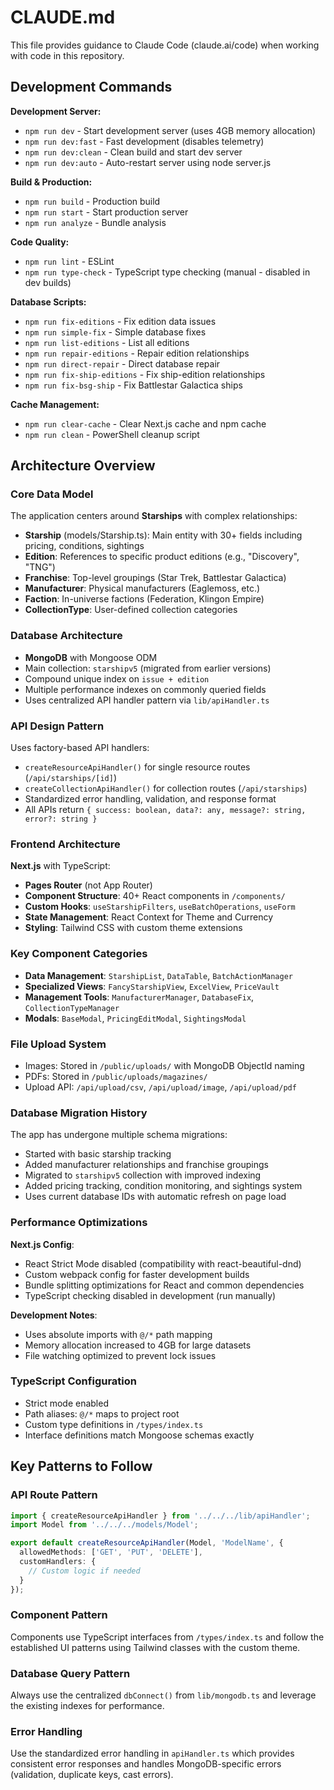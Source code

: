 # CLAUDE.md

This file provides guidance to Claude Code (claude.ai/code) when working with code in this repository.

## Development Commands

**Development Server:**
- `npm run dev` - Start development server (uses 4GB memory allocation)
- `npm run dev:fast` - Fast development (disables telemetry)
- `npm run dev:clean` - Clean build and start dev server
- `npm run dev:auto` - Auto-restart server using node server.js

**Build & Production:**
- `npm run build` - Production build
- `npm run start` - Start production server
- `npm run analyze` - Bundle analysis

**Code Quality:**
- `npm run lint` - ESLint
- `npm run type-check` - TypeScript type checking (manual - disabled in dev builds)

**Database Scripts:**
- `npm run fix-editions` - Fix edition data issues
- `npm run simple-fix` - Simple database fixes
- `npm run list-editions` - List all editions
- `npm run repair-editions` - Repair edition relationships
- `npm run direct-repair` - Direct database repair
- `npm run fix-ship-editions` - Fix ship-edition relationships
- `npm run fix-bsg-ship` - Fix Battlestar Galactica ships

**Cache Management:**
- `npm run clear-cache` - Clear Next.js cache and npm cache
- `npm run clean` - PowerShell cleanup script

## Architecture Overview

### Core Data Model
The application centers around **Starships** with complex relationships:
- **Starship** (models/Starship.ts): Main entity with 30+ fields including pricing, conditions, sightings
- **Edition**: References to specific product editions (e.g., "Discovery", "TNG")  
- **Franchise**: Top-level groupings (Star Trek, Battlestar Galactica)
- **Manufacturer**: Physical manufacturers (Eaglemoss, etc.)
- **Faction**: In-universe factions (Federation, Klingon Empire)
- **CollectionType**: User-defined collection categories

### Database Architecture
- **MongoDB** with Mongoose ODM
- Main collection: `starshipv5` (migrated from earlier versions)
- Compound unique index on `issue + edition`
- Multiple performance indexes on commonly queried fields
- Uses centralized API handler pattern via `lib/apiHandler.ts`

### API Design Pattern
Uses factory-based API handlers:
- `createResourceApiHandler()` for single resource routes (`/api/starships/[id]`)
- `createCollectionApiHandler()` for collection routes (`/api/starships`)
- Standardized error handling, validation, and response format
- All APIs return `{ success: boolean, data?: any, message?: string, error?: string }`

### Frontend Architecture
**Next.js** with TypeScript:
- **Pages Router** (not App Router)
- **Component Structure**: 40+ React components in `/components/`
- **Custom Hooks**: `useStarshipFilters`, `useBatchOperations`, `useForm`
- **State Management**: React Context for Theme and Currency
- **Styling**: Tailwind CSS with custom theme extensions

### Key Component Categories
- **Data Management**: `StarshipList`, `DataTable`, `BatchActionManager`  
- **Specialized Views**: `FancyStarshipView`, `ExcelView`, `PriceVault`
- **Management Tools**: `ManufacturerManager`, `DatabaseFix`, `CollectionTypeManager`
- **Modals**: `BaseModal`, `PricingEditModal`, `SightingsModal`

### File Upload System
- Images: Stored in `/public/uploads/` with MongoDB ObjectId naming
- PDFs: Stored in `/public/uploads/magazines/`
- Upload API: `/api/upload/csv`, `/api/upload/image`, `/api/upload/pdf`

### Database Migration History
The app has undergone multiple schema migrations:
- Started with basic starship tracking
- Added manufacturer relationships and franchise groupings
- Migrated to `starshipv5` collection with improved indexing
- Added pricing tracking, condition monitoring, and sightings system
- Uses current database IDs with automatic refresh on page load

### Performance Optimizations
**Next.js Config**:
- React Strict Mode disabled (compatibility with react-beautiful-dnd)
- Custom webpack config for faster development builds
- Bundle splitting optimizations for React and common dependencies
- TypeScript checking disabled in development (run manually)

**Development Notes**:
- Uses absolute imports with `@/*` path mapping
- Memory allocation increased to 4GB for large datasets
- File watching optimized to prevent lock issues

### TypeScript Configuration
- Strict mode enabled
- Path aliases: `@/*` maps to project root
- Custom type definitions in `/types/index.ts`
- Interface definitions match Mongoose schemas exactly

## Key Patterns to Follow

### API Route Pattern
```typescript
import { createResourceApiHandler } from '../../../lib/apiHandler';
import Model from '../../../models/Model';

export default createResourceApiHandler(Model, 'ModelName', {
  allowedMethods: ['GET', 'PUT', 'DELETE'],
  customHandlers: {
    // Custom logic if needed
  }
});
```

### Component Pattern
Components use TypeScript interfaces from `/types/index.ts` and follow the established UI patterns using Tailwind classes with the custom theme.

### Database Query Pattern
Always use the centralized `dbConnect()` from `lib/mongodb.ts` and leverage the existing indexes for performance.

### Error Handling
Use the standardized error handling in `apiHandler.ts` which provides consistent error responses and handles MongoDB-specific errors (validation, duplicate keys, cast errors).